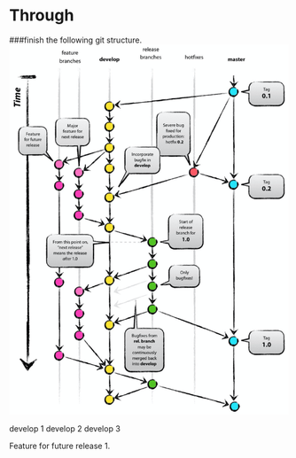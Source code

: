 # Through
###finish the following git structure.
![img.png](img.png)

develop 1
develop 2
develop 3

Feature for future release 1.